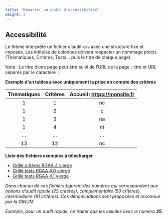 ```yaml
---
title: 'Démarrer un audit d’accessibilité'
weight: 3
---
```


## Accessibilité

Le thème interprète un fichier d’audit `csv` avec une structure fixe et imposée. Les intitulés de colonnes doivent respecter un nommage précis (Thématiques, Critères, Tests… puis le titre de chaque page).

Note : Le titre d’une page peut être suivi de l’URL de la page ; titre et URL séparés par le caractère `|`.

**Exemple d’un tableau avec uniquement la prise en compte des critères**

| Thématiques | Critères | Accueil।https://monsite.fr |
| :---------: | :------: | :------------------------: |
|      1      |    1     |              nc            |
|      1      |    2     |              c             |
|      1      |    3     |              na            |
|      1      |    4     |              nt            |
|      …      |    …     |              …             |
|      13     |    12    |              nc            |

**Liste des fichiers exemples à télécharger**

  * [Grille critères RGAA 4 vierge](https://raw.githubusercontent.com/lowdit/frago/master/exampleSite/exampleFiles/grille-criteres-rgaa.csv)
  * [Grille tests RGAA 4.0 vierge](https://raw.githubusercontent.com/lowdit/frago/master/exampleSite/exampleFiles/grille-tests-rgaa-4.0.csv)
  * [Grille tests RGAA 4.1 vierge](https://raw.githubusercontent.com/lowdit/frago/master/exampleSite/exampleFiles//grille-tests-rgaa-4.1.csv)

*Dans chacun de ces fichiers figurent des numéros qui correspondent aux notions d’audit rapide (25 critères), complémentaire (50 critères), intermédiaire (81 critères). Ces dénominations sont proposées et reconnue par la DINUM.*

*Exemple, pour un audit rapide, ne traiter que les cellules avec le numéro **25**.*
